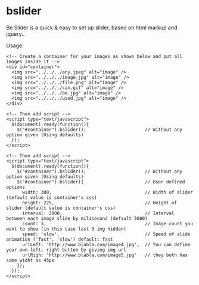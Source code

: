 bslider
=======

Be Slider is a quick & easy to set up slider, based on html markup and jquery..

Usage:
    
    <!-- Create a container for your images as shown below and put all images inside it -->
    <div id="container">
      <img src="../../../any.jpeg" alt="image" />
      <img src="../../../image.jpg" alt="image" />
      <img src="../../../file.png" alt="image" />
      <img src="../../../can.gif" alt="image" />
      <img src="../../../be.jpg" alt="image" />
      <img src="../../../used.jpg" alt="image" />
    </div>
    
    <!-- Then add script -->
    <script type="text/javascript">
      $(document).ready(function(){
        $("#container").bslider();                      // Without any option given (Using defaults)
      });
    </script>
    
    <!-- Then add script -->
    <script type="text/javascript">
      $(document).ready(function(){
        $("#container").bslider();                      // Without any option given (Using defaults)
        $("#container").bslider({                       // User defined options
          width: 380,                                   // Width of slider (default value is container's css)
          height: 225,                                  // Height of slider (default value is container's css)
          interval: 3000,                               // Interval between each image slide by milisecond (default 5000)
          count: 3,                                     // Image count you want to show (in this case last 3 img hidden)
          speed: 'slow',                                // Speed of slide animation ('fast', 'slow') default: fast
          urlLeft: 'http://www.blabla.com/image4.jpg',  // You can define your own left, right button by giving img url 
          urlRigh: 'http://www.blabla.com/image5.jpg'   // they both has same widht as 45px
        });
      });
    </script>
